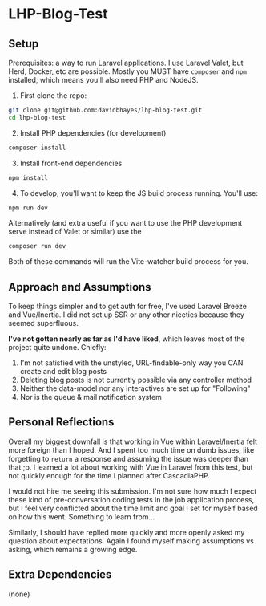 # LHP-Blog-Test

## Setup

Prerequisites: a way to run Laravel applications. I use Laravel Valet, but Herd, Docker, etc are possible. 
Mostly you MUST have `composer` and `npm` installed, which means you'll also need PHP and NodeJS. 

1. First clone the repo:
```bash
git clone git@github.com:davidbhayes/lhp-blog-test.git
cd lhp-blog-test
```
2. Install PHP dependencies (for development)
```bash
composer install 
```
3. Install front-end dependencies
```bash
npm install 
```
4. To develop, you'll want to keep the JS build process running. You'll use:
```bash
npm run dev
```

Alternatively (and extra useful if you want to use the PHP development serve instead of Valet or similar) use the 

```bash
composer run dev
```

Both of these commands will run the Vite-watcher build process for you. 

## Approach and Assumptions

To keep things simpler and to get auth for free, I've used Laravel Breeze and Vue/Inertia. 
I did not set up SSR or any other niceties because they seemed superfluous.

**I've not gotten nearly as far as I'd have liked**, which leaves most of the project quite undone. Chiefly:

1. I'm not satisfied with the unstyled, URL-findable-only way you CAN create and edit blog posts
2. Deleting blog posts is not currently possible via any controller method
3. Neither the data-model nor any interactives are set up for "Following"
4. Nor is the queue & mail notification system

## Personal Reflections

Overall my biggest downfall is that working in Vue within Laravel/Inertia felt more foreign than I hoped. 
And I spent too much time on dumb issues, like forgetting to `return` a response and assuming the issue was deeper than that ;p.
I learned a lot about working with Vue in Laravel from this test, but not quickly enough for the time I planned after CascadiaPHP.

I would not hire me seeing this submission. 
I'm not sure how much I expect these kind of pre-conversation coding tests in the job application process, 
but I feel very conflicted about the time limit and goal I set for myself based on how this went.
Something to learn from...

Similarly, I should have replied more quickly and more openly asked my question about expectations. 
Again I found myself making assumptions vs asking, which remains a growing edge. 

## Extra Dependencies

(none)
